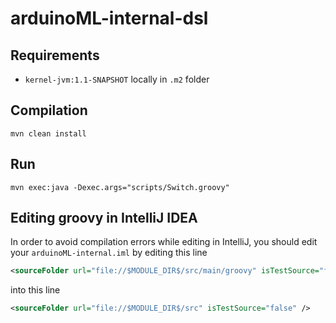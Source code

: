 # arduinoML-internal-dsl

## Requirements

- `kernel-jvm:1.1-SNAPSHOT` locally in `.m2` folder

## Compilation

```shell script
mvn clean install
```

## Run

```shell script
mvn exec:java -Dexec.args="scripts/Switch.groovy"
```

## Editing groovy in IntelliJ IDEA

In order to avoid compilation errors while editing in IntelliJ, 
you should edit your `arduinoML-internal.iml` by editing this line
```xml
<sourceFolder url="file://$MODULE_DIR$/src/main/groovy" isTestSource="false" />
```
into this line
```xml
<sourceFolder url="file://$MODULE_DIR$/src" isTestSource="false" />
```